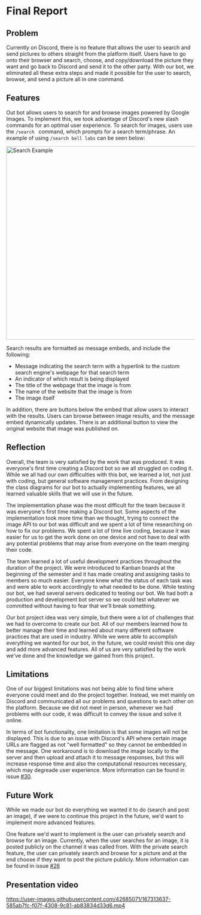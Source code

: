 # Final Report

## Problem
Currently on Discord, there is no feature that allows the user to search and send pictures to others straight from the platform itself. Users have to go onto their browser and search, choose, and copy/download the picture they want and go back to Discord and send it to the other party. With our bot, we eliminated all these extra steps and made it possible for the user to search, browse, and send a picture all in one command.

## Features
Out bot allows users to search for and browse images powered by Google Images. To implement this, we took advantage of Discord's new slash commands for an optimal user experience. To search for images, users use the `/search ` command, which prompts for a search term/phrase. An example of using `/search bell labs` can be seen below:

<img width="517" alt="Search Example" src="https://user-images.githubusercontent.com/42685071/167278448-6464d68c-5761-424e-b9d1-2fe3826eab1a.png">

Search results are formatted as message embeds, and include the following:
- Message indicating the search term with a hyperlink to the custom search engine's webpage for that search term
- An indicator of which result is being displayed
- The title of the webpage that the image is from
- The name of the website that the image is from
- The image itself

In addition, there are buttons below the embed that allow users to interact with the results. Users can browse between image results, and the message embed dynamically updates. There is an additional button to view the original website that image was published on.

## Reflection
Overall, the team is very satisfied by the work that was produced. It was everyone's first time creating a Discord bot so we all struggled on coding it. While we all had our own difficulties with this bot, we learned a lot, not just with coding, but general software management practices. From designing the 
class diagrams for our bot to actually implementing features, we all learned valuable skills that we will use in the future. 

The implementation phase was the most difficult for the team because it was everyone's first time making a Discord bot. Some aspects of the implementation took more time than we thought, trying to connect the image API to our bot was difficult and we spent a lot of time researching on how to fix our problems. We spent a lot of time live coding, because it was easier for us to get the work done on one device and not have to deal with any potential problems that may arise from everyone on the team merging their code. 

The team learned a lot of useful development practices throughout the duration of the project. We were introduced to Kanban boards at the beginning of the semester and it has made creating and assigning tasks to members so much easier. Everyone knew what the status of each task was and were able to work accordingly to what needed to be done. While testing our bot, we had several servers dedicated to testing our bot. We had both a production and development bot server so we could test whatever we committed without having to fear that we'll break something. 

Our bot project idea was very simple, but there were a lot of challenges that we had to overcome to create our bot. All of our members learned how to better manage their time and learned about many different software practices that are used in industry. While we were able to accomplish everything we wanted for our bot, in the future, we could revisit this one day and add more advanced features. All of us are very satisfied by the work we've done and the knowledge we gained from this project.


## Limitations 
One of our biggest limitations was not being able to find time where everyone could meet and do the project together. Instead, we met mainly on Discord and communicated all our problems and questions to each other on the platform. Because we did not meet in person, whenever we had problems with our code, it was difficult to convey the issue and solve it online.

In terms of bot functionality, one limitation is that some images will not be displayed. This is due to an issue with Discord's API where certain image URLs are flagged as not "well formatted" so they cannot be embedded in the message. One workaround is to download the image locally to the server and then upload and attach it to message responses, but this will increase response time and also the computational resources necessary, which may degreade user experience. More information can be found in issue [#30](https://github.com/Mod-Sim/Image-Bot/issues/30). 

## Future Work
While we made our bot do everything we wanted it to do (search and post an image), if we were to continue this project in the future, we'd want to implement more advanced features. 

One feature we'd want to implement is the user can privately search and browse for an image. Currently, when the user searches for an image, it is posted publicly on the channel it was called from. With the private search feature, the user can privately search and browse for a picture and at the end choose if they want to post the picture publicly. More information can be found in issue [#26](https://github.com/Mod-Sim/Image-Bot/issues/26)

## Presentation video
https://user-images.githubusercontent.com/42685071/167313637-585ab7fc-f07f-4308-9c81-ab83834d33d6.mp4
